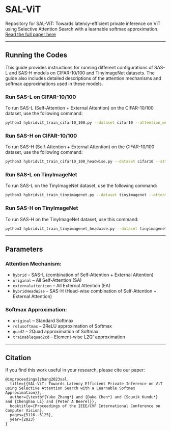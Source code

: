 # SAL-ViT
Repository for SAL-ViT: Towards latency-efficient private inference on ViT using Selective Attention Search with a learnable softmax approximation. [Read the full paper here](https://openaccess.thecvf.com/content/ICCV2023/papers/Zhang_SAL-ViT_Towards_Latency_Efficient_Private_Inference_on_ViT_using_Selective_ICCV_2023_paper.pdf)

---

## Running the Codes

This guide provides instructions for running different configurations of SAS-L and SAS-H models on CIFAR-10/100 and TinyImageNet datasets. The guide also includes detailed descriptions of the attention mechanisms and softmax approximations used in these models.

### Run SAS-L on CIFAR-10/100
To run SAS-L (Self-Attention + External Attention) on the CIFAR-10/100 dataset, use the following command:
```bash
python3 hybridvit_train_cifar10_100.py --dataset cifar10 --attention_mechanism hybrid --softmax_approx trainablequad2cd --self_attn_limit 3 --NAS_epoch 600 --num_heads 4
```

### Run SAS-H on CIFAR-10/100
To run SAS-H (Self-Attention + External Attention) on the CIFAR-10/100 dataset, use the following command:
```bash
python3 hybridvit_train_cifar10_100_headwise.py --dataset cifar10 --attention_mechanism hybridHeadWise --softmax_approx trainablequad2cd --self_attn_limit 12 --NAS_epoch 600
```

### Run SAS-L on TinyImageNet
To run SAS-L on the TinyImageNet dataset, use the following command:
```bash
python3 hybridvit_train_tinyimagenet.py --dataset tinyimagenet --attention_mechanism hybrid --softmax_approx trainablequad2cd --self_attn_limit 3 --n_attn_layers 9 --NAS_epoch 100
```

### Run SAS-H on TinyImageNet
To run SAS-H on the TinyImageNet dataset, use this command:
```bash
python3 hybridvit_train_tinyimagenet_headwise.py --dataset tinyimagenet --attention_mechanism hybridHeadWise --softmax_approx trainablequad2cd --self_attn_limit 12 --NAS_epoch 100 --num_heads 4
```

---

## Parameters

### Attention Mechanism:
- `hybrid` – SAS-L (combination of Self-Attention + External Attention)
- `original` – All Self-Attention (SA)
- `externalattention` – All External Attention (EA)
- `hybridHeadWise` – SAS-H (Head-wise combination of Self-Attention + External Attention)

### Softmax Approximation:
- `original` – Standard Softmax
- `relusoftmax` – 2ReLU approximation of Softmax
- `quad2` – 2Quad approximation of Softmax
- `trainablequad2cd` – Element-wise L2Q' approximation

---

## Citation

If you find this work useful in your research, please cite our paper:

```
@inproceedings{zhang2023sal,
  title={{SAL-ViT: Towards Latency Efficient Private Inference on ViT using Selective Attention Search with a Learnable Softmax Approximation}},
  author={\textbf{Yuke Zhang*} and {Dake Chen*} and {Souvik Kundu*} and {Chenghao Li} and {Peter A Beerel}},
  booktitle={Proceedings of the IEEE/CVF International Conference on Computer Vision},
  pages={5116--5125},
  year={2023}
}
```
